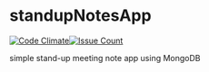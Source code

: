 # standupNotesApp
[![Code Climate](https://codeclimate.com/github/SARAN-thala/standupNotesApp/badges/gpa.svg)](https://codeclimate.com/github/SARAN-thala/standupNotesApp)[![Issue Count](https://codeclimate.com/github/SARAN-thala/standupNotesApp/badges/issue_count.svg)](https://codeclimate.com/github/SARAN-thala/standupNotesApp)

simple stand-up meeting note app using MongoDB
